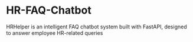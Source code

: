 # HR-FAQ-Chatbot
HRHelper is an intelligent FAQ chatbot system built with FastAPI, designed to answer employee HR-related queries
